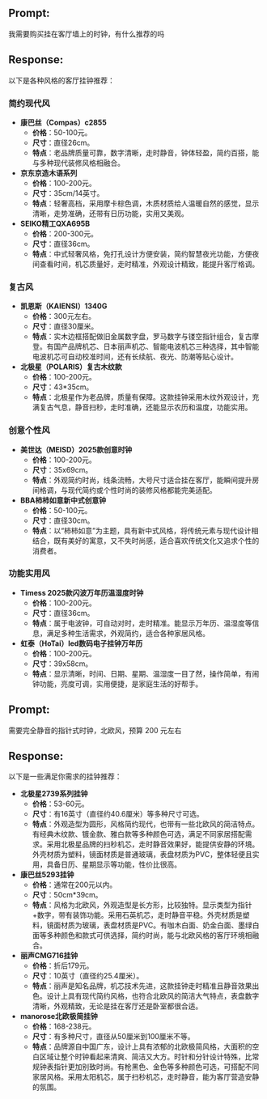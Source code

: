 ## Prompt:
我需要购买挂在客厅墙上的时钟，有什么推荐的吗

## Response:
以下是各种风格的客厅挂钟推荐：

### 简约现代风
- **康巴丝（Compas）c2855**
    - **价格**：50-100元。
    - **尺寸**：直径26cm。
    - **特点**：老品牌质量可靠，数字清晰，走时静音，钟体轻盈，简约百搭，能与多种现代装修风格相融合。
- **京东京造木语系列**
    - **价格**：100-200元。
    - **尺寸**：35cm/14英寸。
    - **特点**：轻奢高档，采用摩卡棕色调，木质材质给人温暖自然的感觉，显示清晰，走势准确，还带有日历功能，实用又美观。
- **SEIKO精工QXA695B**
    - **价格**：200-300元。
    - **尺寸**：直径36cm。
    - **特点**：中式轻奢风格，免打孔设计方便安装，简约智慧夜光功能，方便夜间查看时间，机芯质量好，走时精准，外观设计精致，能提升客厅格调。

### 复古风
- **凯恩斯（KAIENSI）1340G**
    - **价格**：300元左右。
    - **尺寸**：直径30厘米。
    - **特点**：实木边框搭配做旧金属数字盘，罗马数字与镂空指针组合，复古摩登。有国产品牌机芯、日本丽声机芯、智能电波机芯三种选择，其中智能电波机芯可自动校准时间，还有长续航、夜光、防潮等贴心设计。
- **北极星（POLARIS）复古木纹款**
    - **价格**：100-200元。
    - **尺寸**：43*35cm。
    - **特点**：北极星作为老品牌，质量有保障。这款挂钟采用木纹外观设计，充满复古气息，静音扫秒，走时准确，还能显示农历和温度，功能实用。

### 创意个性风
- **美世达（MEISD）2025款创意时钟**
    - **价格**：100-200元。
    - **尺寸**：35x69cm。
    - **特点**：外观简约时尚，线条流畅，大号尺寸适合挂在客厅，能瞬间提升房间格调，与现代简约或个性时尚的装修风格都能完美适配。
- **BBA柿柿如意新中式创意钟**
    - **价格**：50-100元。
    - **尺寸**：直径30cm。
    - **特点**：以“柿柿如意”为主题，具有新中式风格，将传统元素与现代设计相结合，既有美好的寓意，又不失时尚感，适合喜欢传统文化又追求个性的消费者。

### 功能实用风
- **Timess 2025款闪波万年历温湿度时钟**
    - **价格**：100-200元。
    - **尺寸**：直径36cm。
    - **特点**：属于电波钟，可自动对时，走时精准。能显示万年历、温湿度等信息，满足多种生活需求，外观简约，适合各种家居风格。
- **虹泰（HoTai）led数码电子挂钟万年历**
    - **价格**：100-200元。
    - **尺寸**：39x58cm。
    - **特点**：显示清晰，时间、日期、星期、温湿度一目了然，操作简单，有闹钟功能，亮度可调，实用便捷，是家庭生活的好帮手。


## Prompt:
需要完全静音的指针式时钟，北欧风，预算 200 元左右

## Response:
以下是一些满足你需求的挂钟推荐：
- **北极星2739系列挂钟**
    - **价格**：53-60元。
    - **尺寸**：有16英寸（直径约40.6厘米）等多种尺寸可选。
    - **特点**：外观造型为圆形，风格简约现代，也带有一些北欧风的简洁特点。有经典木纹款、镀金款、雅白款等多种颜色可选，满足不同家居搭配需求。采用北极星品牌的扫秒机芯，走时静音效果好，能提供安静的环境。外壳材质为塑料，镜面材质是普通玻璃，表盘材质为PVC，整体轻便且实用，具备日历、星期显示等功能，性价比很高。
- **康巴丝5293挂钟**
    - **价格**：通常在200元以内。
    - **尺寸**：50cm*39cm。
    - **特点**：风格为北欧风，外观造型是长方形，比较独特。显示类型为指针+数字，带有装饰功能。采用石英机芯，走时静音平稳。外壳材质是塑料，镜面材质为玻璃，表盘材质是PVC。有咖木白面、奶金白面、墨绿白面等多种颜色和款式可供选择，简约时尚，能与北欧风格的客厅环境相融合。
- **丽声CMG716挂钟**
    - **价格**：折后179元。
    - **尺寸**：10英寸（直径约25.4厘米）。
    - **特点**：丽声是知名品牌，机芯技术先进，这款挂钟走时精准且静音效果出色。设计上具有现代简约风格，也符合北欧风的简洁大气特点，表盘数字清晰，外观精致，无论是挂在客厅还是卧室都很合适。
- **manorose北欧极简挂钟**
    - **价格**：168-238元。
    - **尺寸**：有多种尺寸，直径从50厘米到100厘米不等。
    - **特点**：品牌源自中国广东，设计上具有浓郁的北欧极简风格，大面积的空白区域让整个时钟看起来清爽、简洁又大方。时针和分针设计特殊，比常规钟表指针更加别致时尚。有枪黑色、金色等多种颜色可选，可搭配不同家居风格。采用太阳机芯，属于扫秒机芯，走时静音，能为客厅营造安静的氛围。
